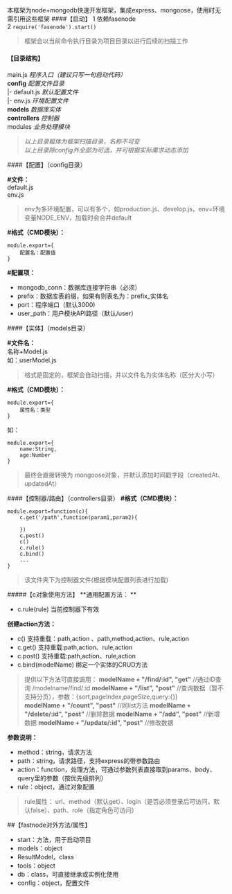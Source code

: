 本框架为node+mongodb快速开发框架，集成express、mongoose，使用时无需引用这些框架
####【启动】
1 依赖fasenode   
2 `require('fasenode').start()`
> 框架会以当前命令执行目录为项目目录以进行后续的扫描工作  

#### 【目录结构】
main.js  *程序入口（建议只写一句启动代码）*  
**config**  *配置文件目录*  
|- default.js *默认配置文件*  
|- env.js  *环境配置文件*    
**models**  *数据库实体*  
**controllers**  *控制器*  
modules  *业务处理模块*

>*以上目录粗体为框架扫描目录，名称不可变*  
>*以上目录除config外全部为可选，并可根据实际需求动态添加*

####【配置】（config目录）

**#文件：**  
default.js  
env.js  
>env为多环境配置，可以有多个，如production.js、develop.js，env=环境变量NODE_ENV，加载时会合并default  


**#格式（CMD模块）：**  
```
module.export={
    配置名：配置值
}
```  

**#配置项：**  
* mongodb_conn：数据库连接字符串（必须）  
* prefix：数据库表前缀，如果有则表名为：prefix_实体名   
* port：程序端口（默认3000)
* user_path：用户模块API路径（默认/user）

####【实体】（models目录）

**#文件名：**  
名称+Model.js  
如：userModel.js
> 格式是固定的，框架会自动扫描，并以文件名为实体名称（区分大小写）  


**#格式（CMD模块）：**  
```
module.export={
    属性名：类型
}
```  
如：
```
module.export={
    name:String,
	age:Number
}
```  
> 最终会直接转换为 mongoose对象，并默认添加时间戳字段（createdAt、updatedAt）


####【控制器/路由】（controllers目录）
**#格式（CMD模块）：**  
```
module.export=function(c){
	c.get('/path',function(param1,param2){
		
	})
	c.post()
	c()
	c.rule()
	c.bind()
	...
}
```  


 > 该文件夹下为控制器文件(根据模块配置列表进行加载)  

#####【c对象使用方法】
**通用配置方法：  **
* c.rule(rule) 当前控制器下有效

**创建action方法：**
* c() 支持重载：path,action 、path,method,action、rule,action
* c.get() 支持重载:path,action、rule,action  
* c.post() 支持重载:path,action、rule,action
* c.bind(modelName) 绑定一个实体的CRUD方法  
>  提供以下方法可直接调用：
**modelName + "/find/:id", "get"** //通过ID查询 /modelname/find/:id
**modelName + "/list", "post"** //查询数据（暂不支持分页），参数：{sort,pageIndex,pageSize,query:{}}  
**modelName + "/count", "post"** //同list方法
**modelName + "/delete/:id", "post"**  //删除数据
**modelName + "/add", "post"** //新增数据
**modelName + "/update/:id", "post"** //修改数据

**参数说明：**
* method：string，请求方法
* path：string，请求路径，支持express的带参数路由
* action：function，处理方法，可通过参数列表直接取到params、body、query里的参数（按优先级排列）
* rule：object，通过对象配置
> rule属性：
url、method（默认get）、login（是否必须登录后可访问，默认false）、path、role（指定角色可访问）

##【fastnode对外方法/属性】
 * start：方法，用于启动项目
 * models：object
 * ResultModel，class
 * tools：object
 * db：class，可直接继承或实例化使用
 * config：object，配置文件
